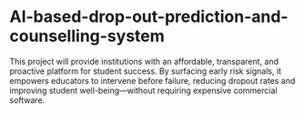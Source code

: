 # AI-based-drop-out-prediction-and-counselling-system
This project will provide institutions with an affordable, transparent, and proactive platform for student success. By surfacing early risk signals, it empowers educators to intervene before failure, reducing dropout rates and improving student well-being—without requiring expensive commercial software.
